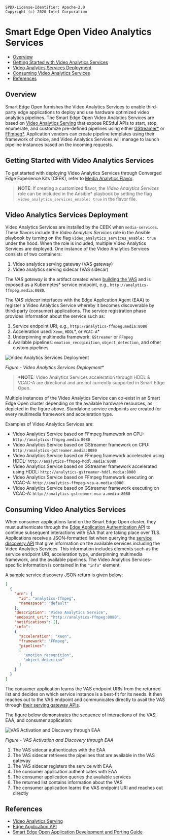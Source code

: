 
```text
SPDX-License-Identifier: Apache-2.0
Copyright (c) 2020 Intel Corporation
```
<!-- omit in toc -->
# Smart Edge Open Video Analytics Services
- [Overview](#overview)
- [Getting Started with Video Analytics Services](#getting-started-with-video-analytics-services)
- [Video Analytics Services Deployment](#video-analytics-services-deployment)
- [Consuming Video Analytics Services](#consuming-video-analytics-services)
- [References](#references)

## Overview
Smart Edge Open furnishes the Video Analytics Services to enable third-party edge applications to deploy and use hardware optimized video analytics pipelines. The Smart Edge Open Video Analytics Services are based on [Video Analytics Serving](https://github.com/intel/video-analytics-serving) that expose REStful APIs to start, stop, enumerate, and customize pre-defined pipelines using either [GStreamer\*](https://github.com/OpenVisualCloud/Dockerfiles/blob/master/doc/ffmpeg.md) or [FFmpeg\*](https://github.com/OpenVisualCloud/Dockerfiles/blob/master/doc/ffmpeg.md). Application vendors can create pipeline templates using their framework of choice, and Video Analytics Services will manage to launch pipeline instances based on the incoming requests.

## Getting Started with Video Analytics Services

To get started with deploying Video Analytics Services through Converged Edge Experience Kits (CEEK), refer to [Media Analytics Flavor](../flavors.md#media-analytics-flavor).

> **NOTE**: If creating a customized flavor, the *Video Analytics Services* role can be included in the Ansible\* playbook by setting the flag `video_analytics_services_enable: true` in the flavor file.

## Video Analytics Services Deployment
Video Analytics Services are installed by the CEEK when `media-services`. These flavors include the *Video Analytics Services* role in the Ansible playbook by turning on the flag `video_analytics_services_enable: true` under the hood. When the role is included, multiple Video Analytics Services are deployed. One instance of the Video Analytics Services consists of two containers:
1. Video analytics serving gateway (VAS gateway)
2. Video analytics serving sidecar (VAS sidecar)

The *VAS gateway* is the artifact created when [building the VAS](https://github.com/intel/video-analytics-serving#building) and is exposed as a Kubernetes\* service endpoint, e.g., `http://analytics-ffmpeg.media:8080`.

The *VAS sidecar* interfaces with the Edge Application Agent (EAA) to register a Video Analytics Service whereby it becomes discoverable by third-party (consumer) applications. The service registration phase provides information about the service such as:
1. Service endpoint URI, e.g., `http://analytics-ffmpeg.media:8080`
2. Acceleration used: `Xeon`, `HDDL`\*, or `VCAC-A`\*
3. Underpinning multimedia framework: `GStreamer` or `FFmpeg`
4. Available pipelines: `emotion_recoginition`, `object_detection`, and other custom pipelines

![Video Analytics Services Deployment](va-service-images/va-services-deployment.png)

_Figure - Video Analytics Services Deployment\*_

> **\*NOTE**: Video Analytics Services acceleration through HDDL & VCAC-A are directional and are not currently supported in Smart Edge Open.

Multiple instances of the Video Analytics Service can co-exist in an Smart Edge Open cluster depending on the available hardware resources, as depicted in the figure above. Standalone service endpoints are created for every multimedia framework and acceleration type.

Examples of Video Analytics Services are:
- Video Analytics Service based on FFmpeg framework on CPU: `http://analytics-ffmpeg.media:8080`
- Video Analytics Service based on GStreamer framework on CPU: `http://analytics-gstreamer.media:8080`
- Video Analytics Service based on FFmpeg framework accelerated using HDDL: `http://analytics-ffmpeg-hddl.media:8080`
- Video Analytics Service based on GStreamer framework accelerated using HDDL: `http://analytics-gstreamer-hddl.media:8080`
- Video Analytics Service based on FFmpeg framework executing on VCAC-A: `http://analytics-ffmpeg-vca-a.media:8080`
- Video Analytics Service based on GStreamer framework executing on VCAC-A: `http://analytics-gstreamer-vca-a.media:8080`

## Consuming Video Analytics Services
When consumer applications land on the Smart Edge Open cluster, they must authenticate through the [Edge Application Authentication API](https://www.openness.org/api-documentation/?api=auth) to continue subsequent interactions with EAA that are taking place over TLS. Applications receive a JSON-formatted list when querying the [service discovery API](https://www.openness.org/api-documentation/?api=eaa#/Eaa/GetServices) that give information on the available services including the Video Analytics Services. This information includes elements such as the service endpoint URI, acceleration type, underpinning multimedia framework, and the available pipelines. The Video Analytics Services-specific information is contained in the `"info"` element.

A sample service discovery JSON return is given below:
```json
[
  {
    "urn": {
      "id": "analytics-ffmpeg",
      "namespace": "default"
    },
    "description": "Video Analytics Service",
    "endpoint_uri": "http://analytics-ffmpeg:8080",
    "notifications": [],
    "info":
    {
      "acceleration": "Xeon",
      "framework": "FFmpeg",
      "pipelines":
      [
        "emotion_recognition",
        "object_detection"
      ]
    }
  }
]
```

The consumer application learns the VAS endpoint URIs from the returned list and decides on which service instance is a best-fit for its needs. It then reaches out to the VAS endpoint and communicates directly to avail the VAS through [their serving gateway APIs](https://github.com/intel/video-analytics-serving#interfaces).

The figure below demonstrates the sequence of interactions of the VAS, EAA, and consumer application:

![VAS Activation and Discovery through EAA](va-service-images/va-services-flow.png)

_Figure - VAS Activation and Discovery through EAA_

1. The VAS sidecar authenticates with the EAA
2. The VAS sidecar retrieves the pipelines that are available in the VAS gateway
3. The VAS sidecar registers the service with EAA
4. The consumer application authenticates with EAA
5. The consumer application queries the available services
6. The returned list contains information about the VAS
7. The consumer application learns the VAS endpoint URI and reaches out directly

## References
* [Video Analytics Serving](https://github.com/intel/video-analytics-serving)
* [Edge Application API](https://www.openness.org/api-documentation/?api=eaa)
* [Smart Edge Open Application Development and Porting Guide](./smartedge-open_appguide.md)
